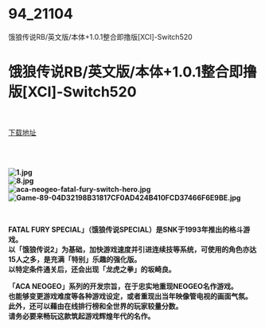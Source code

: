 # 94_21104
饿狼传说RB/英文版/本体+1.0.1整合即撸版[XCI]-Switch520
# 饿狼传说RB/英文版/本体+1.0.1整合即撸版[XCI]-Switch520
 <br/></br>
[下载地址](https://www.switch520.cc/article/21104 "下载地址")
<br/></br>

<p>&nbsp;</p>
<p><strong><img title="1.jpg" src="https://www.switch520.cc/muke_img/2021_08_09_0118a3f2944f7.jpg" alt="1.jpg"></strong><br>
<strong><img title="8.jpg" src="https://www.switch520.cc/muke_img/2021_08_09_cd843093a5e81.jpg" alt="8.jpg"></strong><br>
<strong><img title="aca-neogeo-fatal-fury-switch-hero.jpg" src="https://www.switch520.cc/muke_img/2021_08_09_e7e8760f4cab7.jpg" alt="aca-neogeo-fatal-fury-switch-hero.jpg"></strong><br>
<strong><img title="Game-89-04D32198B31817CF0AD424B410FCD37466F6E9BE.jpg" src="https://www.switch520.cc/muke_img/2021_08_09_9099fd200c1bf.jpg" alt="Game-89-04D32198B31817CF0AD424B410FCD37466F6E9BE.jpg">&nbsp;</strong></p>
<p>&nbsp;</p>
<p><strong>FATAL FURY SPECIAL」（饿狼传说SPECIAL）是SNK于1993年推出的格斗游戏。</strong><br>
<strong>以「饿狼传说2」为基础，加快游戏速度并引进连续技等系统，可使用的角色亦达15人之多，是充满「特别」乐趣的强化版。</strong><br>
<strong>以特定条件通关后，还会出现「龙虎之拳」的坂崎良。</strong></p>
<p><strong>「ACA NEOGEO」系列的开发宗旨，在于忠实地重现NEOGEO名作游戏。</strong><br>
<strong>也能够变更游戏难度等各种游戏设定，或者重现出当年映像管电视的画面气氛。</strong><br>
<strong>此外，还可以藉由在线排行榜和全世界的玩家较量分数。</strong><br>
<strong>请务必要来畅玩这款筑起游戏辉煌年代的名作。</strong></p>
<p>&nbsp;</p>
